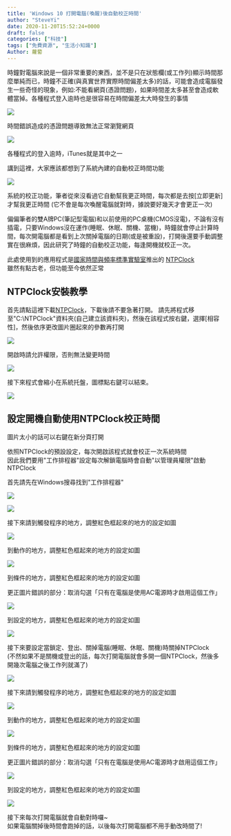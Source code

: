 ```yaml
---
title: 'Windows 10 打開電腦(喚醒)後自動校正時間'
author: "SteveYi"
date: 2020-11-20T15:52:24+0000
draft: false
categories: ["科技"]
tags: ["免費資源", "生活小知識"]
Author: 蘿蔔
---
```


時鐘對電腦來說是一個非常重要的東西，並不是只在狀態欄(或工作列)顯示時間那麼單純而已，時鐘不正確(與真實世界實際時間偏差太多)的話，可能會造成電腦發生一些奇怪的現象，例如:不能看網頁(憑證問題)，如果時間差太多甚至會造成軟體當掉。各種程式登入逾時也是很容易在時間偏差太大時發生的事情

![](https://static-a1.steveyi.net/media/blog/2020112014495468.png)

時間錯誤造成的憑證問題導致無法正常瀏覽網頁

![](https://static-a1.steveyi.net/media/blog/2020112015550593.png)

各種程式的登入逾時，iTunes就是其中之一

講到這裡，大家應該都想到了系統內建的自動校正時間功能

![](https://static-a1.steveyi.net/media/blog/2020112014523058.png)

系統的校正功能，筆者從來沒看過它自動幫我更正時間，每次都是去按\[立即更新\]才幫我更正時間 (它不會是每次喚醒電腦就對時，據說要好幾天才會更正一次)

偏偏筆者的雙A牌PC(筆記型電腦)和以前使用的PC桌機(CMOS沒電)，不論有沒有插電，只要Windows沒在運作(睡眠、休眠、關機、當機)，時鐘就會停止計算時間，每次開電腦都是看到上次關掉電腦的日期(或是被重設)，打開後還要手動調整實在很麻煩，因此研究了時鐘的自動校正功能，每逢開機就校正一次。

此處使用到的應用程式是[國家時間與頻率標準實驗室](https://www.stdtime.gov.tw/chinese/home.aspx "https://www.stdtime.gov.tw/chinese/home.aspx")推出的 [NTPClock](https://www.stdtime.gov.tw/chinese/exe/NTPClock.exe "https://www.stdtime.gov.tw/chinese/exe/NTPClock.exe")  
雖然有點古老，但功能至今依然正常  

NTPClock安裝教學
------------

首先請點這裡下載[NTPClock](https://www.stdtime.gov.tw/chinese/exe/NTPClock.exe "https://www.stdtime.gov.tw/chinese/exe/NTPClock.exe")，下載後請不要急著打開。  
請先將程式移至"C:\\NTPClock"資料夾(自己建立該資料夾)，然後在該程式按右鍵，選擇\[相容性\]，然後依序更改圖片圈起來的參數再打開  

![](https://static-a1.steveyi.net/media/blog/2020112015050958.png)

開啟時請允許權限，否則無法變更時間

![](https://static-a1.steveyi.net/media/blog/2020112015075546.png)

接下來程式會縮小在系統托盤，圖標點右鍵可以結束。

![](https://static-a1.steveyi.net/media/blog/2020112015113959.png)

設定開機自動使用NTPClock校正時間
--------------------

圖片太小的話可以右鍵在新分頁打開

依照NTPClock的預設設定，每次開啟該程式就會校正一次系統時間  
因此我們要用"工作排程器"設定每次解鎖電腦時會自動"以管理員權限"啟動NTPClock

首先請先在Windows搜尋找到"工作排程器"

![](https://static-a1.steveyi.net/media/blog/2020112015162761.png)

![](https://static-a1.steveyi.net/media/blog/2020112015362266.png)

接下來請到觸發程序的地方，調整紅色框起來的地方的設定如圖

![](https://static-a1.steveyi.net/media/blog/2020112015253737.png)

到動作的地方，調整紅色框起來的地方的設定如圖

![](https://static-a1.steveyi.net/media/blog/2020112015265857.png)

到條件的地方，調整紅色框起來的地方的設定如圖

更正圖片錯誤的部分：取消勾選「只有在電腦是使用AC電源時才啟用這個工作」

![](https://static-a1.steveyi.net/media/blog/2020112015284487.png)

到設定的地方，調整紅色框起來的地方的設定如圖

![](https://static-a1.steveyi.net/media/blog/2020112015293652.png)

接下來要設定當鎖定、登出、關掉電腦(睡眠、休眠、關機)時關掉NTPClock  
(不然如果不是關機或登出的話，每次打開電腦就會多開一個NTPClock，然後多開幾次電腦之後工作列就滿了)

![](https://static-a1.steveyi.net/media/blog/2020112015394495.png)

接下來請到觸發程序的地方，調整紅色框起來的地方的設定如圖

![](https://static-a1.steveyi.net/media/blog/2020112015422241.png)

到動作的地方，調整紅色框起來的地方的設定如圖

![](https://static-a1.steveyi.net/media/blog/2020112015435684.png)

到條件的地方，調整紅色框起來的地方的設定如圖

更正圖片錯誤的部分：取消勾選「只有在電腦是使用AC電源時才啟用這個工作」

![](https://static-a1.steveyi.net/media/blog/2020112015284487.png)

到設定的地方，調整紅色框起來的地方的設定如圖

![](https://static-a1.steveyi.net/media/blog/2020112015293652.png)

接下來每次打開電腦就會自動對時囉~  
如果電腦關掉後時間會跑掉的話，以後每次打開電腦都不用手動改時間了!
